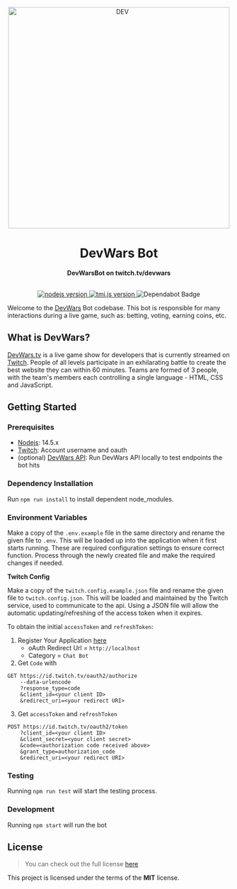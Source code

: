 <div align="center">
  <br>
  <img alt="DEV" src="https://i.imgur.com/FxskbDN.png" width="500px">
  <h1>DevWars Bot</h1>
  <strong>DevWarsBot on twitch.tv/devwars</strong>
</div>
<br>
<p align="center">
    <a href="">
    <img src="https://img.shields.io/badge/Nodejs-v14.5.x-green.svg" alt="nodejs version">
    </a>
    <a href="http://typeorm.io/#/">
    <img src="https://img.shields.io/badge/tmi.js-v1.3.1-purple.svg" alt="tmi.js version">
    </a>
    <img src="https://flat.badgen.net/dependabot/DevWars/devwars-bot/?icon=dependabot" alt="Dependabot Badge" />
</p>

Welcome to the [DevWars](https://wwww.devwars.tv/) Bot codebase. This bot is responsible for many interactions during a live game, such as: betting, voting, earning coins, etc.

## What is DevWars?

[DevWars.tv](https://www.devwars.tv/) is a live game show for developers that is currently streamed on [Twitch](https://www.twitch.tv/devwars). People of all levels participate in an exhilarating battle to create the best website they can within 60 minutes. Teams are formed of 3 people, with the team's members each controlling a single language - HTML, CSS and JavaScript.

## Getting Started

### Prerequisites

-   [Nodejs](https://nodejs.org/en/): 14.5.x
-   [Twitch](https://dev.twitch.tv/docs/irc): Account username and oauth
-   (optional) [DevWars API](https://github.com/DevWars/devwars-api): Run DevWars API locally to test endpoints the bot hits

### Dependency Installation

Run `npm run install` to install dependent node_modules.

### Environment Variables

Make a copy of the `.env.example` file in the same directory and rename the given file to `.env`. This will be loaded up into the application when it first starts running. These are required configuration settings to ensure correct function. Process through the newly created file and make the required changes if needed.

**Twitch Config**

Make a copy of the `twitch.config.example.json` file and rename the given file to `twitch.config.json`. This will be loaded and maintained by the Twitch service, used to communicate to the api. Using a JSON file will allow the automatic updating/refreshing of the access token when it expires.

To obtain the initial `accessToken` and `refreshToken`:

1. Register Your Application [here](https://dev.twitch.tv/)
   - oAuth Redirect Url = `http://localhost`
   - Category = `Chat Bot`
2. Get `Code` with
```
GET https://id.twitch.tv/oauth2/authorize
    --data-urlencode
    ?response_type=code
    &client_id=<your client ID>
    &redirect_uri=<your redirect URI>
```
3. Get `accessToken` and `refreshToken`
```
POST https://id.twitch.tv/oauth2/token
    ?client_id=<your client ID>
    &client_secret=<your client secret>
    &code=<authorization code received above>
    &grant_type=authorization_code
    &redirect_uri=<your redirect URI>
```

### Testing

Running `npm run test` will start the testing process.

### Development

Running `npm start` will run the bot

## License

> You can check out the full license [here](https://github.com/DevWars/devwars-bot/blob/master/LICENSE.md)

This project is licensed under the terms of the **MIT** license.
